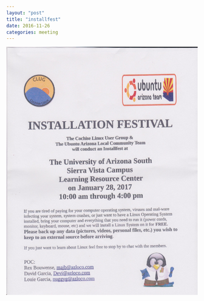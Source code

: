 ```yaml
---
layout: "post"
title: "installfest"
date: 2016-11-26
categories: meeting
---
```


![alt text](/images/installfest.jpg)
